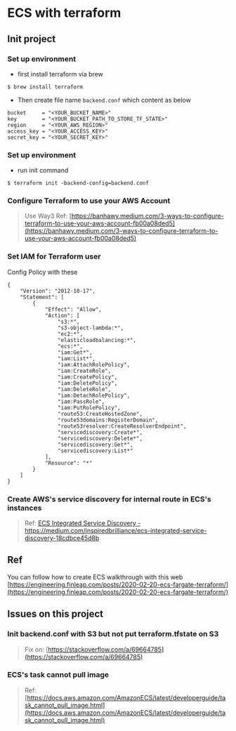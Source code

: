 # ECS with terraform

## Init project

### Set up environment
- first install terraform via brew
```
$ brew install terraform
```
- Then create file name `backend.conf` which content as below
```
bucket     = "<YOUR_BUCKET_NAME>"
key        = "<YOUR_BUCKET_PATH_TO_STORE_TF_STATE>"
region     = "<YOUR_AWS_REGION>"
access_key = "<YOUR_ACCESS_KEY>"
secret_key = "<YOUR_SECRET_KEY>"
```

### Set up environment

- run init command
```
$ terraform init -backend-config=backend.conf
```

### Configure Terraform to use your AWS Account

> Use Way3
> Ref: [https://banhawy.medium.com/3-ways-to-configure-terraform-to-use-your-aws-account-fb00a08ded5](https://banhawy.medium.com/3-ways-to-configure-terraform-to-use-your-aws-account-fb00a08ded5)

### Set IAM for Terraform user
Config Policy with these
```
{
	"Version": "2012-10-17",
	"Statement": [
		{
			"Effect": "Allow",
			"Action": [
				"s3:*",
				"s3-object-lambda:*",
				"ec2:*",
				"elasticloadbalancing:*",
				"ecs:*",
				"iam:Get*",
				"iam:List*",
				"iam:AttachRolePolicy",
				"iam:CreateRole",
				"iam:CreatePolicy",
				"iam:DeletePolicy",
				"iam:DeleteRole",
				"iam:DetachRolePolicy",
				"iam:PassRole",
				"iam:PutRolePolicy",
				"route53:CreateHostedZone",
				"route53domains:RegisterDomain",
				"route53resolver:CreateResolverEndpoint",
				"servicediscovery:Create*",
				"servicediscovery:Delete*",
				"servicediscovery:Get*",
				"servicediscovery:List*"
			],
			"Resource": "*"
		}
	]
}
```

### Create AWS's service discovery for internal route in ECS's instances
> Ref: [ECS Integrated Service Discovery - https://medium.com/inspiredbrilliance/ecs-integrated-service-discovery-18cdbce45d8b
](https://medium.com/inspiredbrilliance/ecs-integrated-service-discovery-18cdbce45d8b)

## Ref
You can follow how to create ECS walkthrough with this web
[https://engineering.finleap.com/posts/2020-02-20-ecs-fargate-terraform/](https://engineering.finleap.com/posts/2020-02-20-ecs-fargate-terraform/)

## Issues on this project

### Init backend.conf with S3 but not put terraform.tfstate on S3
> Fix on: [https://stackoverflow.com/a/69664785](https://stackoverflow.com/a/69664785)


### ECS's task cannot pull image
> Ref: [https://docs.aws.amazon.com/AmazonECS/latest/developerguide/task_cannot_pull_image.html](https://docs.aws.amazon.com/AmazonECS/latest/developerguide/task_cannot_pull_image.html)
